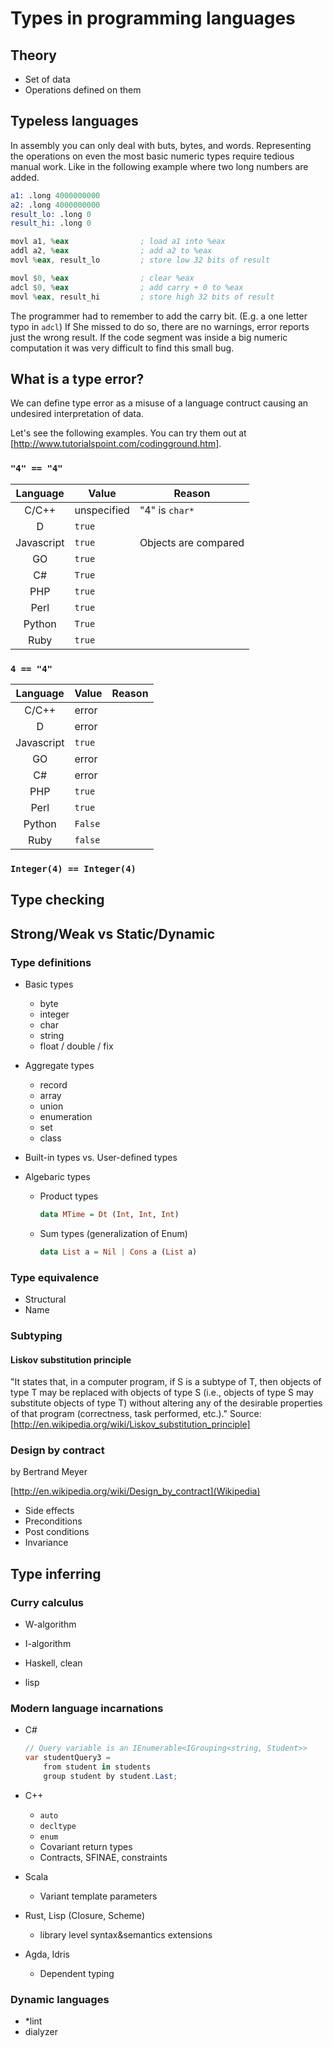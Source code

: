 # Types in programming languages

## Theory

* Set of data
* Operations defined on them

## Typeless languages

In assembly you can only deal with buts, bytes, and
words. Representing the operations on even the most basic numeric
types require tedious manual work. Like in the following example where
two long numbers are added.

```asm
a1: .long 4000000000
a2: .long 4000000000
result_lo: .long 0
result_hi: .long 0

movl a1, %eax                ; load a1 into %eax
addl a2, %eax                ; add a2 to %eax
movl %eax, result_lo         ; store low 32 bits of result

movl $0, %eax                ; clear %eax
adcl $0, %eax                ; add carry + 0 to %eax
movl %eax, result_hi         ; store high 32 bits of result
```

The programmer had to remember to add the carry bit. (E.g. a one
letter typo in ```adcl```) If She missed to do so, there are no
warnings, error reports just the wrong result. If the code segment was
inside a big numeric computation it was very difficult to find this
small bug.

## What is a type error?

We can define type error as a misuse of a language contruct causing an
undesired interpretation of data.

Let's see the following examples. You can try them out at [http://www.tutorialspoint.com/codingground.htm].

### ```"4" == "4"```

| Language | Value | Reason |
|:--------:|-------|--------|
|C/C++     | unspecified | "4" is ```char*```   |
|D         | ```true```  | |
|Javascript| ```true```  | Objects are compared |
|GO        | ```true```  | |
|C#        | ```True```  | |
|PHP       | ```true```  | |
|Perl      | ```true```  | |
|Python    | ```True```  | |
|Ruby      | ```true```  | |

### ```4 == "4"```

| Language | Value | Reason |
|:--------:|-------|--------|
|C/C++     | error | |
|D         | error | |
|Javascript| ```true``` | |
|GO        | error | |
|C#        | error | |
|PHP       | ```true``` | |
|Perl      | ```true``` | |
|Python    | ```False``` | |
|Ruby      | ```false``` | |

### ```Integer(4) == Integer(4)```

## Type checking

## Strong/Weak vs Static/Dynamic

### Type definitions

* Basic types
  - byte
  - integer
  - char
  - string
  - float / double / fix

* Aggregate types
  - record
  - array
  - union
  - enumeration
  - set
  - class

* Built-in types vs. User-defined types
* Algebaric types
  - Product types
 
    ```haskell
    data MTime = Dt (Int, Int, Int)
    ```

  - Sum types (generalization of Enum)
 
    ```haskell
    data List a = Nil | Cons a (List a)
    ```


### Type equivalence

* Structural
* Name

### Subtyping

#### Liskov substitution principle

"It states that, in a computer program, if S is a subtype of T, then objects of type T may be replaced with objects of type S (i.e., objects of type S may substitute objects of type T) without altering any of the desirable properties of that program (correctness, task performed, etc.)."
Source: [http://en.wikipedia.org/wiki/Liskov_substitution_principle]

### Design by contract

by Bertrand Meyer

[http://en.wikipedia.org/wiki/Design_by_contract](Wikipedia)

* Side effects
* Preconditions
* Post conditions
* Invariance

## Type inferring

### Curry calculus

* W-algorithm
* I-algorithm

* Haskell, clean
* lisp

### Modern language incarnations

* C#

    ```C#
    // Query variable is an IEnumerable<IGrouping<string, Student>> 
    var studentQuery3 =
        from student in students
        group student by student.Last;
    ```

* C++
  - ```auto```
  - ```decltype```
  - ```enum```
  - Covariant return types
  - Contracts, SFINAE, constraints

* Scala
  - Variant template parameters

* Rust, Lisp (Closure, Scheme)
  - library level syntax&semantics extensions

* Agda, Idris
  - Dependent typing

### Dynamic languages

* *lint
* dialyzer




